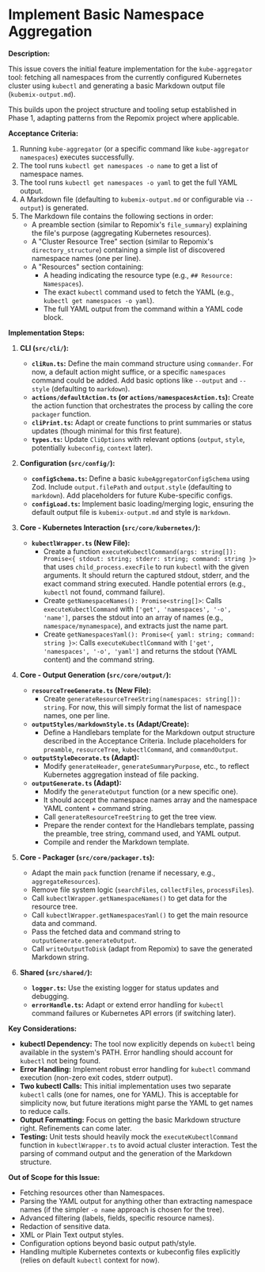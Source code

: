 # Implement Basic Namespace Aggregation

**Description:**

This issue covers the initial feature implementation for the `kube-aggregator` tool: fetching all namespaces from the currently configured Kubernetes cluster using `kubectl` and generating a basic Markdown output file (`kubemix-output.md`).

This builds upon the project structure and tooling setup established in Phase 1, adapting patterns from the Repomix project where applicable.

**Acceptance Criteria:**

1.  Running `kube-aggregator` (or a specific command like `kube-aggregator namespaces`) executes successfully.
2.  The tool runs `kubectl get namespaces -o name` to get a list of namespace names.
3.  The tool runs `kubectl get namespaces -o yaml` to get the full YAML output.
4.  A Markdown file (defaulting to `kubemix-output.md` or configurable via `--output`) is generated.
5.  The Markdown file contains the following sections in order:
    *   A preamble section (similar to Repomix's `file_summary`) explaining the file's purpose (aggregating Kubernetes resources).
    *   A "Cluster Resource Tree" section (similar to Repomix's `directory_structure`) containing a simple list of discovered namespace names (one per line).
    *   A "Resources" section containing:
        *   A heading indicating the resource type (e.g., `## Resource: Namespaces`).
        *   The exact `kubectl` command used to fetch the YAML (e.g., `kubectl get namespaces -o yaml`).
        *   The full YAML output from the command within a YAML code block.

**Implementation Steps:**

1.  **CLI (`src/cli/`):**
    *   **`cliRun.ts`:** Define the main command structure using `commander`. For now, a default action might suffice, or a specific `namespaces` command could be added. Add basic options like `--output` and `--style` (defaulting to `markdown`).
    *   **`actions/defaultAction.ts` (or `actions/namespacesAction.ts`):** Create the action function that orchestrates the process by calling the core `packager` function.
    *   **`cliPrint.ts`:** Adapt or create functions to print summaries or status updates (though minimal for this first feature).
    *   **`types.ts`:** Update `CliOptions` with relevant options (`output`, `style`, potentially `kubeconfig`, `context` later).

2.  **Configuration (`src/config/`):**
    *   **`configSchema.ts`:** Define a basic `kubeAggregatorConfigSchema` using Zod. Include `output.filePath` and `output.style` (defaulting to `markdown`). Add placeholders for future Kube-specific configs.
    *   **`configLoad.ts`:** Implement basic loading/merging logic, ensuring the default output file is `kubemix-output.md` and style is `markdown`.

3.  **Core - Kubernetes Interaction (`src/core/kubernetes/`):**
    *   **`kubectlWrapper.ts` (New File):**
        *   Create a function `executeKubectlCommand(args: string[]): Promise<{ stdout: string; stderr: string; command: string }>` that uses `child_process.execFile` to run `kubectl` with the given arguments. It should return the captured stdout, stderr, and the exact command string executed. Handle potential errors (e.g., `kubectl` not found, command failure).
        *   Create `getNamespaceNames(): Promise<string[]>`: Calls `executeKubectlCommand` with `['get', 'namespaces', '-o', 'name']`, parses the stdout into an array of names (e.g., `namespace/mynamespace`), and extracts just the name part.
        *   Create `getNamespacesYaml(): Promise<{ yaml: string; command: string }>`: Calls `executeKubectlCommand` with `['get', 'namespaces', '-o', 'yaml']` and returns the stdout (YAML content) and the command string.

4.  **Core - Output Generation (`src/core/output/`):**
    *   **`resourceTreeGenerate.ts` (New File):**
        *   Create `generateResourceTreeString(namespaces: string[]): string`. For now, this will simply format the list of namespace names, one per line.
    *   **`outputStyles/markdownStyle.ts` (Adapt/Create):**
        *   Define a Handlebars template for the Markdown output structure described in the Acceptance Criteria. Include placeholders for `preamble`, `resourceTree`, `kubectlCommand`, and `commandOutput`.
    *   **`outputStyleDecorate.ts` (Adapt):**
        *   Modify `generateHeader`, `generateSummaryPurpose`, etc., to reflect Kubernetes aggregation instead of file packing.
    *   **`outputGenerate.ts` (Adapt):**
        *   Modify the `generateOutput` function (or a new specific one).
        *   It should accept the namespace names array and the namespace YAML content + command string.
        *   Call `generateResourceTreeString` to get the tree view.
        *   Prepare the render context for the Handlebars template, passing the preamble, tree string, command used, and YAML output.
        *   Compile and render the Markdown template.

5.  **Core - Packager (`src/core/packager.ts`):**
    *   Adapt the main `pack` function (rename if necessary, e.g., `aggregateResources`).
    *   Remove file system logic (`searchFiles`, `collectFiles`, `processFiles`).
    *   Call `kubectlWrapper.getNamespaceNames()` to get data for the resource tree.
    *   Call `kubectlWrapper.getNamespacesYaml()` to get the main resource data and command.
    *   Pass the fetched data and command string to `outputGenerate.generateOutput`.
    *   Call `writeOutputToDisk` (adapt from Repomix) to save the generated Markdown string.

6.  **Shared (`src/shared/`):**
    *   **`logger.ts`:** Use the existing logger for status updates and debugging.
    *   **`errorHandle.ts`:** Adapt or extend error handling for `kubectl` command failures or Kubernetes API errors (if switching later).

**Key Considerations:**

*   **kubectl Dependency:** The tool now explicitly depends on `kubectl` being available in the system's PATH. Error handling should account for `kubectl` not being found.
*   **Error Handling:** Implement robust error handling for `kubectl` command execution (non-zero exit codes, stderr output).
*   **Two kubectl Calls:** This initial implementation uses two separate `kubectl` calls (one for names, one for YAML). This is acceptable for simplicity now, but future iterations might parse the YAML to get names to reduce calls.
*   **Output Formatting:** Focus on getting the basic Markdown structure right. Refinements can come later.
*   **Testing:** Unit tests should heavily mock the `executeKubectlCommand` function in `kubectlWrapper.ts` to avoid actual cluster interaction. Test the parsing of command output and the generation of the Markdown structure.

**Out of Scope for this Issue:**

*   Fetching resources other than Namespaces.
*   Parsing the YAML output for anything other than extracting namespace names (if the simpler `-o name` approach is chosen for the tree).
*   Advanced filtering (labels, fields, specific resource names).
*   Redaction of sensitive data.
*   XML or Plain Text output styles.
*   Configuration options beyond basic output path/style.
*   Handling multiple Kubernetes contexts or kubeconfig files explicitly (relies on default `kubectl` context for now).
